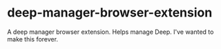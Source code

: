 # deep-manager-browser-extension
A deep manager browser extension. Helps manage Deep. I've wanted to make this forever.
